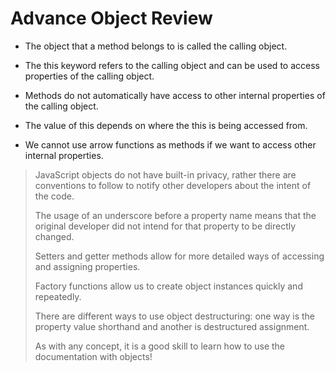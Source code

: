 # Advance Object Review

* The object that a method belongs to is called the calling object.

* The this keyword refers to the calling object and can be used to access properties of the calling object.

* Methods do not automatically have access to other internal properties of the calling object.

* The value of this depends on where the this is being accessed from.

* We cannot use arrow functions as methods if we want to access other internal properties.

> JavaScript objects do not have built-in privacy, rather there are conventions to follow to notify other developers about the intent of the code.
>
> The usage of an underscore before a property name means that the original developer did not intend for that property to be directly changed.
>
> Setters and getter methods allow for more detailed ways of accessing and assigning properties.
>
> Factory functions allow us to create object instances quickly and repeatedly.
>
> There are different ways to use object destructuring: one way is the property value shorthand and another is destructured assignment.
>
> As with any concept, it is a good skill to learn how to use the documentation with objects!
